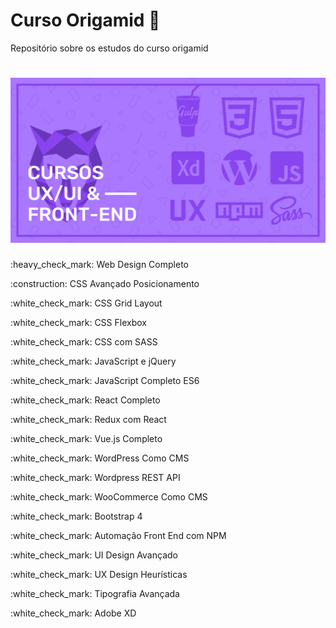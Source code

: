 <h1> Curso Origamid 🐺</h1>
Repositório sobre os estudos do curso origamid
<h1 align="center">
    <img alt="Origamid" src="banner.png" width="700px" />
</h1>

<p>:heavy_check_mark: Web Design Completo</p>
<p>:construction: CSS Avançado Posicionamento</p> 
<p>:white_check_mark: CSS Grid Layout</p>
<p>:white_check_mark: CSS Flexbox</p>
<p>:white_check_mark: CSS com SASS</p>
<p>:white_check_mark: JavaScript e jQuery</p>
<p>:white_check_mark: JavaScript Completo ES6</p>
<p>:white_check_mark: React Completo</p>
<p>:white_check_mark: Redux com React</p>
<p>:white_check_mark: Vue.js Completo</p>
<p>:white_check_mark: WordPress Como CMS</p>
<p>:white_check_mark: Wordpress REST API</p>
<p>:white_check_mark: WooCommerce Como CMS</p>
<p>:white_check_mark: Bootstrap 4</p>
<p>:white_check_mark: Automação Front End com NPM</p>
<p>:white_check_mark: UI Design Avançado</p>
<p>:white_check_mark: UX Design Heurísticas</p>
<p>:white_check_mark: Tipografia Avançada</p>
<p>:white_check_mark: Adobe XD</p>



 
